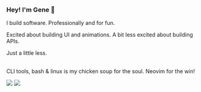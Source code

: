 ### Hey! I'm Gene 👋

I build software. Professionally and for fun.
<br />

Excited about building UI and animations. A bit less excited about building APIs.

Just a little less.
<br />
<br />

CLI tools, bash & linux is my chicken soup for the soul. Neovim for the win!

<img src="https://github-stats-wine-eight.vercel.app/api?username=dev99problems" />

<img src="https://github-stats-wine-eight.vercel.app/api/top-langs?username=dev99problems&langs_count=8&layout=compact&hide=astro,html,vim%20script,mdx,css" />

